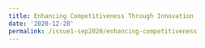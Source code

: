 ```yaml
---
title: Enhancing Competitiveness Through Innovation
date: '2020-12-28'
permalink: /issue1-sep2020/enhancing-competitiveness
---
```

